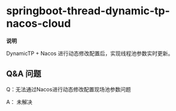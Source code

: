 # springboot-thread-dynamic-tp-nacos-cloud

**说明**

DynamicTP + Nacos 进行动态修改配置后，实现线程池参数实时更新。

## Q&A 问题

Q：无法通过Nacos进行动态修改配置现场池参数问题

A： 未解决


